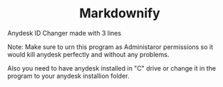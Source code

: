 <h1 align="center">
  <br>
  Markdownify
  <br>
</h1>

Anydesk ID Changer made with 3 lines

Note: Make sure to urn this program as Administaror permissions so it would kill anydesk perfectly and without any problems.

Also you need to have anydesk installed in "C" drive or change it in the program to your anydesk installion folder.
